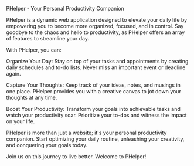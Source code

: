 PHelper - Your Personal Productivity Companion

PHelper is a dynamic web application designed to elevate your daily life by empowering you to become more organized, focused, and in control. Say goodbye to the chaos and hello to productivity, as PHelper offers an array of features to streamline your day.

With PHelper, you can:

Organize Your Day: Stay on top of your tasks and appointments by creating daily schedules and to-do lists. Never miss an important event or deadline again.

Capture Your Thoughts: Keep track of your ideas, notes, and musings in one place. PHelper provides you with a creative canvas to jot down your thoughts at any time.

Boost Your Productivity: Transform your goals into achievable tasks and watch your productivity soar. Prioritize your to-dos and witness the impact on your life.

PHelper is more than just a website; it's your personal productivity companion. Start optimizing your daily routine, unleashing your creativity, and conquering your goals today.

Join us on this journey to live better. Welcome to PHelper!

